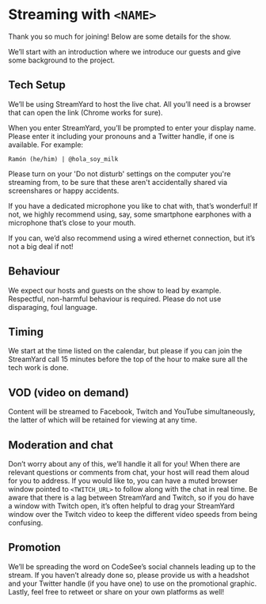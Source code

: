 # Streaming with `<NAME>`

Thank you so much for joining! Below are some details for the show.

We’ll start with an introduction where we introduce our guests and give some background to the project.

## Tech Setup
  
We’ll be using StreamYard to host the live chat. All you’ll need is a browser that can open the link (Chrome works for sure).

When you enter StreamYard, you’ll be prompted to enter your display name. Please enter it including your pronouns and a Twitter handle, if one is available. For example:

    Ramón (he/him) | @hola_soy_milk

Please turn on your 'Do not disturb' settings on the computer you're streaming from, to be sure that these aren't accidentally shared via screenshares or happy accidents.

If you have a dedicated microphone you like to chat with, that’s wonderful! If not, we highly recommend using, say, some smartphone earphones with a microphone that’s close to your mouth.

If you can, we’d also recommend using a wired ethernet connection, but it’s not a big deal if not!

## Behaviour

We expect our hosts and guests on the show to lead by example. Respectful, non-harmful behaviour is required. Please do not use disparaging, foul language.
  
## Timing
  
We start at the time listed on the calendar, but please if you can join the StreamYard call 15 minutes before the top of the hour to make sure all the tech work is done.

## VOD (video on demand)
  
Content will be streamed to Facebook, Twitch and YouTube simultaneously, the latter of which will be retained for viewing at any time.

## Moderation and chat
  
Don’t worry about any of this, we’ll handle it all for you! When there are relevant questions or comments from chat, your host will read them aloud for you to address. If you would like to, you can have a muted browser window pointed to `<TWITCH_URL>` to follow along with the chat in real time. Be aware that there is a lag between StreamYard and Twitch, so if you do have a window with Twitch open, it’s often helpful to drag your StreamYard window over the Twitch video to keep the different video speeds from being confusing.

## Promotion
  
We’ll be spreading the word on CodeSee’s social channels leading up to the stream. If you haven’t already done so, please provide us with a headshot and your Twitter handle (if you have one) to use on the promotional graphic. Lastly, feel free to retweet or share on your own platforms as well!  

